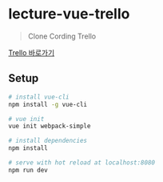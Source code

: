 # lecture-vue-trello

> Clone Cording Trello

[Trello 바로가기](https://trello.com/)

## Setup

```bash
# install vue-cli
npm install -g vue-cli
```

```bash
# vue init
vue init webpack-simple

# install dependencies
npm install

# serve with hot reload at localhost:8080
npm run dev
```
